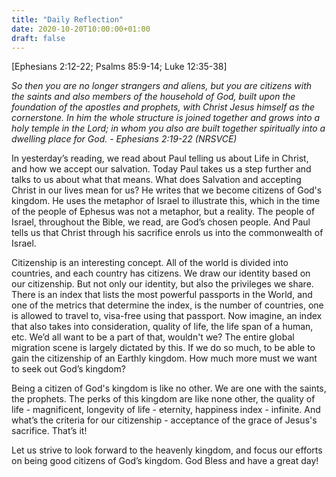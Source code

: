 ```yaml
---
title: "Daily Reflection"
date: 2020-10-20T10:00:00+01:00
draft: false
---
```


[Ephesians 2:12-22; Psalms 85:9-14; Luke 12:35-38]

_So then you are no longer strangers and aliens, but you are citizens with the saints and also members of the household of God, built upon the foundation of the apostles and prophets, with Christ Jesus himself as the cornerstone. In him the whole structure is joined together and grows into a holy temple in the Lord; in whom you also are built together spiritually into a dwelling place for God. - Ephesians 2:19-22 (NRSVCE)_

In yesterday’s reading, we read about Paul telling us about Life in Christ, and how we accept our salvation. Today Paul takes us a step further and talks to us about what that means. What does Salvation and accepting Christ in our lives mean for us? He writes that we become citizens of God's kingdom. He uses the metaphor of Israel to illustrate this, which in the time of the people of Ephesus was not a metaphor, but a reality. The people of Israel, throughout the Bible, we read, are God’s chosen people. And Paul tells us that Christ through his sacrifice enrols us into the commonwealth of Israel.

Citizenship is an interesting concept. All of the world is divided into countries, and each country has citizens. We draw our identity based on our citizenship. But not only our identity, but also the privileges we share. There is an index that lists the most powerful passports in the World, and one of the metrics that determine the index, is the number of countries, one is allowed to travel to, visa-free using that passport. Now imagine, an index that also takes into consideration, quality of life, the life span of a human, etc. We’d all want to be a part of that, wouldn't we? The entire global migration scene is largely dictated by this. If we do so much, to be able to gain the citizenship of an Earthly kingdom. How much more must we want to seek out God’s kingdom?

Being a citizen of God's kingdom is like no other. We are one with the saints, the prophets. The perks of this kingdom are like none other, the quality of life - magnificent, longevity of life - eternity, happiness index - infinite. And what’s the criteria for our citizenship - acceptance of the grace of Jesus's sacrifice. That’s it!

Let us strive to look forward to the heavenly kingdom, and focus our efforts on being good citizens of God’s kingdom. God Bless and have a great day!
